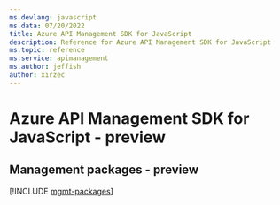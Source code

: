 ```yaml
---
ms.devlang: javascript
ms.data: 07/20/2022
title: Azure API Management SDK for JavaScript
description: Reference for Azure API Management SDK for JavaScript
ms.topic: reference
ms.service: apimanagement
ms.author: jeffish
author: xirzec
---
```

# Azure API Management SDK for JavaScript - preview

## Management packages - preview
[!INCLUDE [mgmt-packages](api-management-mgmt-index.md)]
